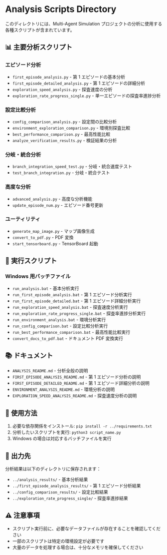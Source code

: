 # Analysis Scripts Directory

このディレクトリには、Multi-Agent Simulation プロジェクトの分析に使用する各種スクリプトが含まれています。

## 📊 主要分析スクリプト

### エピソード分析

- `first_episode_analysis.py` - 第 1 エピソードの基本分析
- `first_episode_detailed_analysis.py` - 第 1 エピソードの詳細分析
- `exploration_speed_analysis.py` - 探査速度の分析
- `exploration_rate_progress_single.py` - 単一エピソードの探査率進捗分析

### 設定比較分析

- `config_comparison_analysis.py` - 設定間の比較分析
- `environment_exploration_comparison.py` - 環境別探査比較
- `best_performance_comparison.py` - 最高性能比較
- `analyze_verification_results.py` - 検証結果の分析

### 分岐・統合分析

- `branch_integration_speed_test.py` - 分岐・統合速度テスト
- `test_branch_integration.py` - 分岐・統合テスト

### 高度な分析

- `advanced_analysis.py` - 高度な分析機能
- `update_episode_num.py` - エピソード番号更新

### ユーティリティ

- `generate_map_image.py` - マップ画像生成
- `convert_to_pdf.py` - PDF 変換
- `start_tensorboard.py` - TensorBoard 起動

## 🚀 実行スクリプト

### Windows 用バッチファイル

- `run_analysis.bat` - 基本分析実行
- `run_first_episode_analysis.bat` - 第 1 エピソード分析実行
- `run_first_episode_detailed.bat` - 第 1 エピソード詳細分析実行
- `run_exploration_speed_analysis.bat` - 探査速度分析実行
- `run_exploration_rate_progress_single.bat` - 探査率進捗分析実行
- `run_environment_analysis.bat` - 環境分析実行
- `run_config_comparison.bat` - 設定比較分析実行
- `run_best_performance_comparison.bat` - 最高性能比較実行
- `convert_docs_to_pdf.bat` - ドキュメント PDF 変換実行

## 📚 ドキュメント

- `ANALYSIS_README.md` - 分析全般の説明
- `FIRST_EPISODE_ANALYSIS_README.md` - 第 1 エピソード分析の説明
- `FIRST_EPISODE_DETAILED_README.md` - 第 1 エピソード詳細分析の説明
- `ENVIRONMENT_ANALYSIS_README.md` - 環境分析の説明
- `EXPLORATION_SPEED_ANALYSIS_README.md` - 探査速度分析の説明

## 🔧 使用方法

1. 必要な依存関係をインストール: `pip install -r ../requirements.txt`
2. 分析したいスクリプトを実行: `python3 script_name.py`
3. Windows の場合は対応するバッチファイルを実行

## 📁 出力先

分析結果は以下のディレクトリに保存されます：

- `../analysis_results/` - 基本分析結果
- `../first_episode_analysis_results/` - 第 1 エピソード分析結果
- `../config_comparison_results/` - 設定比較結果
- `../exploration_rate_progress_single/` - 探査率進捗結果

## ⚠️ 注意事項

- スクリプト実行前に、必要なデータファイルが存在することを確認してください
- 一部のスクリプトは特定の環境設定が必要です
- 大量のデータを処理する場合は、十分なメモリを確保してください
